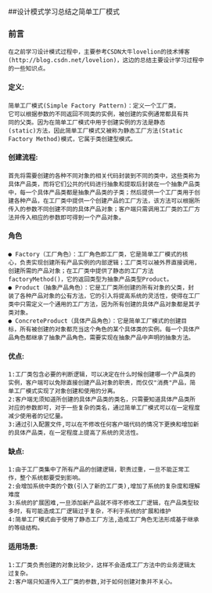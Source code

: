 ##设计模式学习总结之简单工厂模式
### 前言
    在之前学习设计模式过程中，主要参考CSDN大牛lovelion的技术博客
    (http://blog.csdn.net/lovelion)，这边的总结主要设计学习过程中
    的一些知识点。
#### 定义:
    简单工厂模式(Simple Factory Pattern)：定义一个工厂类，
    它可以根据参数的不同返回不同类的实例，被创建的实例通常都具有共
    同的父类。因为在简单工厂模式中用于创建实例的方法是静态
    (static)方法，因此简单工厂模式又被称为静态工厂方法(Static 
    Factory Method)模式，它属于类创建型模式。
#### 创建流程:
    首先将需要创建的各种不同对象的相关代码封装到不同的类中，这些类称为
    具体产品类，而将它们公共的代码进行抽象和提取后封装在一个抽象产品类
    中，每一个具体产品类都是抽象产品类的子类；然后提供一个工厂类用于创
    建各种产品，在工厂类中提供一个创建产品的工厂方法，该方法可以根据所
    传入的参数不同创建不同的具体产品对象；客户端只需调用工厂类的工厂方
    法并传入相应的参数即可得到一个产品对象。
    
#### 角色
    ● Factory（工厂角色）：工厂角色即工厂类，它是简单工厂模式的核
    心，负责实现创建所有产品实例的内部逻辑；工厂类可以被外界直接调用，
    创建所需的产品对象；在工厂类中提供了静态的工厂方法
    factoryMethod()，它的返回类型为抽象产品类型Product。
    ● Product（抽象产品角色）：它是工厂类所创建的所有对象的父类，封
    装了各种产品对象的公有方法，它的引入将提高系统的灵活性，使得在工厂
    类中只需定义一个通用的工厂方法，因为所有创建的具体产品对象都是其子
    类对象。
    ● ConcreteProduct（具体产品角色）：它是简单工厂模式的创建目
    标，所有被创建的对象都充当这个角色的某个具体类的实例。每一个具体产
    品角色都继承了抽象产品角色，需要实现在抽象产品中声明的抽象方法。
    
#### 优点:
    1:工厂类包含必要的判断逻辑，可以决定在什么时候创建哪一个产品类的
    实例，客户端可以免除直接创建产品对象的职责，而仅仅"消费"产品，简
    单工厂模式实现了对象创建和使用的分离。
    2:客户端无须知道所创建的具体产品类的类名，只需要知道具体产品类所
    对应的参数即可，对于一些复杂的类名，通过简单工厂模式可以在一定程度
    减少使用者的记忆量。
    3:通过引入配置文件,可以在不修改任何客户端代码的情况下更换和增加新
    的具体产品类，在一定程度上提高了系统的灵活性。
#### 缺点:
    1:由于工厂类集中了所有产品的创建逻辑，职责过重，一旦不能正常工
    作，整个系统都要受到影响。
    2:会增加系统中类的个数(引入了新的工厂类),增加了系统的复杂度和理解
    难度
    3:系统的扩展困难,一旦添加新产品就不得不修改工厂逻辑，在产品类型较
    多时，有可能造成工厂逻辑过于复杂，不利于系统的扩展和维护
    4:简单工厂模式由于使用了静态工厂方法,造成工厂角色无法形成基于继承
    的等级结构。
#### 适用场景:
    1:工厂类负责创建的对象比较少，这样不会造成工厂方法中的业务逻辑太
    过复杂。
    2:客户端只知道传入工厂类的参数,对于如何创建对象并不关心。
    
    
